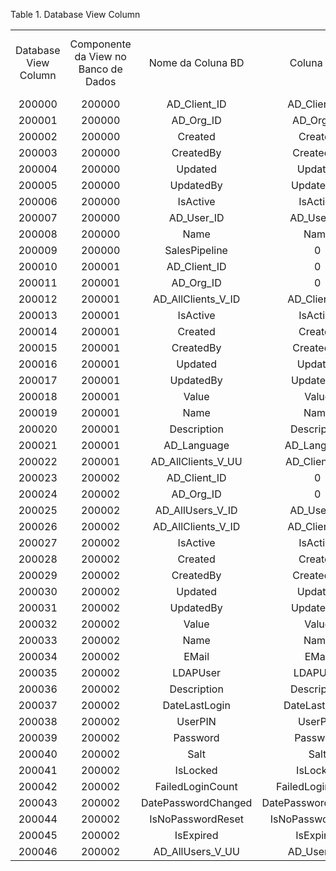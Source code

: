 <div id="d91673e1" class="table">

<div class="table-title">

Table 1. Database View
Column

</div>

<div class="table-contents">

|                      |                                      |                       |                     |                    |           |                  |                  |           |
| :------------------: | :----------------------------------: | :-------------------: | :-----------------: | :----------------: | :-------: | :--------------: | :--------------: | :-------: |
| Database View Column | Componente da View no Banco de Dados |   Nome da Coluna BD   |     Coluna SQL      | Tipo de Dado no BD | Descrição | Tipo de Entidade | Comentário/Ajuda | Seqüência |
|        200000        |                200000                |    AD\_Client\_ID     |   AD\_Client\_ID    |                    |           |        D         |                  |     0     |
|        200001        |                200000                |      AD\_Org\_ID      |     AD\_Org\_ID     |                    |           |        D         |                  |     0     |
|        200002        |                200000                |        Created        |       Created       |                    |           |        D         |                  |     0     |
|        200003        |                200000                |       CreatedBy       |      CreatedBy      |                    |           |        D         |                  |     0     |
|        200004        |                200000                |        Updated        |       Updated       |                    |           |        D         |                  |     0     |
|        200005        |                200000                |       UpdatedBy       |      UpdatedBy      |                    |           |        D         |                  |     0     |
|        200006        |                200000                |       IsActive        |      IsActive       |                    |           |        D         |                  |     0     |
|        200007        |                200000                |     AD\_User\_ID      |    AD\_User\_ID     |                    |           |        D         |                  |     0     |
|        200008        |                200000                |         Name          |        Name         |                    |           |        D         |                  |     0     |
|        200009        |                200000                |     SalesPipeline     |          0          |                    |           |        D         |                  |     0     |
|        200010        |                200001                |    AD\_Client\_ID     |          0          |                    |           |        D         |                  |    10     |
|        200011        |                200001                |      AD\_Org\_ID      |          0          |                    |           |        D         |                  |    20     |
|        200012        |                200001                | AD\_AllClients\_V\_ID |   AD\_Client\_ID    |                    |           |        D         |                  |    30     |
|        200013        |                200001                |       IsActive        |      IsActive       |                    |           |        D         |                  |    40     |
|        200014        |                200001                |        Created        |       Created       |                    |           |        D         |                  |    50     |
|        200015        |                200001                |       CreatedBy       |      CreatedBy      |                    |           |        D         |                  |    60     |
|        200016        |                200001                |        Updated        |       Updated       |                    |           |        D         |                  |    70     |
|        200017        |                200001                |       UpdatedBy       |      UpdatedBy      |                    |           |        D         |                  |    80     |
|        200018        |                200001                |         Value         |        Value        |                    |           |        D         |                  |    90     |
|        200019        |                200001                |         Name          |        Name         |                    |           |        D         |                  |    100    |
|        200020        |                200001                |      Description      |     Description     |                    |           |        D         |                  |    110    |
|        200021        |                200001                |     AD\_Language      |    AD\_Language     |                    |           |        D         |                  |    120    |
|        200022        |                200001                | AD\_AllClients\_V\_UU |   AD\_Client\_UU    |                    |           |        D         |                  |    130    |
|        200023        |                200002                |    AD\_Client\_ID     |          0          |                    |           |        D         |                  |    10     |
|        200024        |                200002                |      AD\_Org\_ID      |          0          |                    |           |        D         |                  |    20     |
|        200025        |                200002                |  AD\_AllUsers\_V\_ID  |    AD\_User\_ID     |                    |           |        D         |                  |    30     |
|        200026        |                200002                | AD\_AllClients\_V\_ID |   AD\_Client\_ID    |                    |           |        D         |                  |    40     |
|        200027        |                200002                |       IsActive        |      IsActive       |                    |           |        D         |                  |    50     |
|        200028        |                200002                |        Created        |       Created       |                    |           |        D         |                  |    60     |
|        200029        |                200002                |       CreatedBy       |      CreatedBy      |                    |           |        D         |                  |    70     |
|        200030        |                200002                |        Updated        |       Updated       |                    |           |        D         |                  |    80     |
|        200031        |                200002                |       UpdatedBy       |      UpdatedBy      |                    |           |        D         |                  |    90     |
|        200032        |                200002                |         Value         |        Value        |                    |           |        D         |                  |    100    |
|        200033        |                200002                |         Name          |        Name         |                    |           |        D         |                  |    110    |
|        200034        |                200002                |         EMail         |        EMail        |                    |           |        D         |                  |    120    |
|        200035        |                200002                |       LDAPUser        |      LDAPUser       |                    |           |        D         |                  |    130    |
|        200036        |                200002                |      Description      |     Description     |                    |           |        D         |                  |    140    |
|        200037        |                200002                |     DateLastLogin     |    DateLastLogin    |                    |           |        D         |                  |    150    |
|        200038        |                200002                |        UserPIN        |       UserPIN       |                    |           |        D         |                  |    160    |
|        200039        |                200002                |       Password        |      Password       |                    |           |        D         |                  |    170    |
|        200040        |                200002                |         Salt          |        Salt         |                    |           |        D         |                  |    180    |
|        200041        |                200002                |       IsLocked        |      IsLocked       |                    |           |        D         |                  |    190    |
|        200042        |                200002                |   FailedLoginCount    |  FailedLoginCount   |                    |           |        D         |                  |    200    |
|        200043        |                200002                |  DatePasswordChanged  | DatePasswordChanged |                    |           |        D         |                  |    210    |
|        200044        |                200002                |   IsNoPasswordReset   |  IsNoPasswordReset  |                    |           |        D         |                  |    220    |
|        200045        |                200002                |       IsExpired       |      IsExpired      |                    |           |        D         |                  |    230    |
|        200046        |                200002                |  AD\_AllUsers\_V\_UU  |    AD\_User\_UU     |                    |           |        D         |                  |    240    |

</div>

</div>
